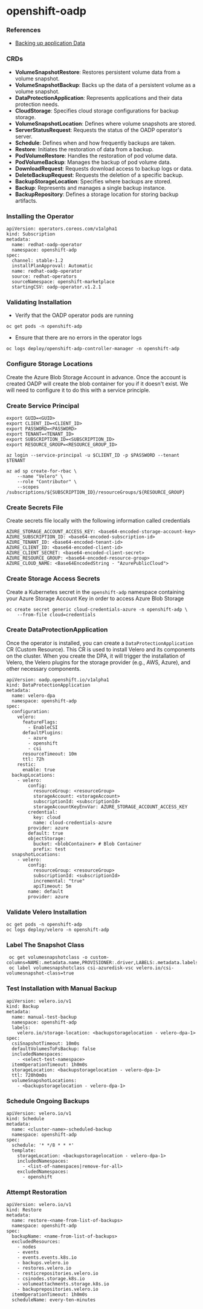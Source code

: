 # openshift-oadp

### References

- [Backing up application Data](https://docs.openshift.com/container-platform/4.12/backup_and_restore/application_backup_and_restore/backing_up_and_restoring/backing-up-applications.html)
### CRDs
- **VolumeSnapshotRestore**: Restores persistent volume data from a volume snapshot.
- **VolumeSnapshotBackup**: Backs up the data of a persistent volume as a volume snapshot.
- **DataProtectionApplication**: Represents applications and their data protection needs.
- **CloudStorage**: Specifies cloud storage configurations for backup storage.
- **VolumeSnapshotLocation**: Defines where volume snapshots are stored.
- **ServerStatusRequest**: Requests the status of the OADP operator's server.
- **Schedule**: Defines when and how frequently backups are taken.
- **Restore**: Initiates the restoration of data from a backup.
- **PodVolumeRestore**: Handles the restoration of pod volume data.
- **PodVolumeBackup**: Manages the backup of pod volume data.
- **DownloadRequest**: Requests download access to backup logs or data.
- **DeleteBackupRequest**: Requests the deletion of a specific backup.
- **BackupStorageLocation**: Specifies where backups are stored.
- **Backup**: Represents and manages a single backup instance.
- **BackupRepository**: Defines a storage location for storing backup artifacts.

### Installing the Operator

```
apiVersion: operators.coreos.com/v1alpha1
kind: Subscription
metadata:
  name: redhat-oadp-operator
  namespace: openshift-adp
spec:
  channel: stable-1.2
  installPlanApproval: Automatic
  name: redhat-oadp-operator
  source: redhat-operators
  sourceNamespace: openshift-marketplace
  startingCSV: oadp-operator.v1.2.1
```
### Validating Installation

- Verify that the OADP operator pods are running

```
oc get pods -n openshift-adp
```

- Ensure that there are no errors in the operator logs

```
oc logs deploy/openshift-adp-controller-manager -n openshift-adp
```
### Configure Storage Locations

Create the Azure Blob Storage Account in advance.  Once the account is created OADP will create the blob container for you if it doesn't exist.  We will need to configure it to do this with a service principle.


### Create Service Principal

```
export GUID=<GUID>
export CLIENT_ID=<CLIENT_ID> 
export PASSWORD=<PASSWORD>  
export TENANT=<TENANT_ID> 
export SUBSCRIPTION_ID=<SUBSCRIPTION_ID> 
export RESOURCE_GROUP=<RESOURCE_GROUP_ID> 
```

```
az login --service-principal -u $CLIENT_ID -p $PASSWORD --tenant $TENANT
```

```
az ad sp create-for-rbac \
	--name "Velero" \
	--role "Contributor" \
	--scopes /subscriptions/${SUBSCRIPTION_ID}/resourceGroups/${RESOURCE_GROUP}
```

### Create Secrets File

Create secrets file locally with the following information called credentials

```
AZURE_STORAGE_ACCOUNT_ACCESS_KEY: <base64-encoded-storage-account-key>
AZURE_SUBSCRIPTION_ID: <base64-encoded-subscription-id>
AZURE_TENANT_ID: <base64-encoded-tenant-id>
AZURE_CLIENT_ID: <base64-encoded-client-id>
AZURE_CLIENT_SECRET: <base64-encoded-client-secret>
AZURE_RESOURCE_GROUP: <base64-encoded-resource-group>
AZURE_CLOUD_NAME: <Base64EncodedString - "AzurePublicCloud">
```
### Create Storage Access Secrets

Create a Kubernetes secret in the `openshift-adp` namespace containing your Azure Storage Account Key in order to access Azure Blob Storage

```
oc create secret generic cloud-credentials-azure -n openshift-adp \
	--from-file cloud=credentials
```

### Create DataProtectionApplication

Once the operator is installed, you can create a `DataProtectionApplication` CR (Custom Resource). This CR is used to install Velero and its components on the cluster. When you create the DPA, it will trigger the installation of Velero, the Velero plugins for the storage provider (e.g., AWS, Azure), and other necessary components.

```
apiVersion: oadp.openshift.io/v1alpha1
kind: DataProtectionApplication
metadata:
  name: velero-dpa
  namespace: openshift-adp
spec:
  configuration:
    velero:
      featureFlags:
        - EnableCSI
      defaultPlugins:
        - azure
        - openshift
        - csi
      resourceTimeout: 10m
      ttl: 72h
    restic:
      enable: true
  backupLocations:
    - velero:
        config:
          resourceGroup: <resourceGroup>
          storageAccount: <storageAccount>
          subscriptionId: <subscriptionId>
          storageAccountKeyEnvVar: AZURE_STORAGE_ACCOUNT_ACCESS_KEY
        credential:
          key: cloud
          name: cloud-credentials-azure  
        provider: azure
        default: true
        objectStorage:
          bucket: <blobContainer> # Blob Container
          prefix: test
  snapshotLocations:
    - velero:
        config:
          resourceGroup: <resourceGroup>
          subscriptionId: <subscriptionId>
          incremental: "true"
          apiTimeout: 5m
        name: default
        provider: azure
```

### Validate Velero Installation

```
oc get pods -n openshift-adp
oc logs deploy/velero -n openshift-adp
```
### Label The Snapshot Class

```
 oc get volumesnapshotclass -o custom-columns=NAME:.metadata.name,PROVISIONER:.driver,LABELS:.metadata.labels
 oc label volumesnapshotclass csi-azuredisk-vsc velero.io/csi-volumesnapshot-class=true
```
### Test Installation with Manual Backup

```
apiVersion: velero.io/v1
kind: Backup
metadata:
  name: manual-test-backup
  namespace: openshift-adp
  labels:
    velero.io/storage-location: <backupstoragelocation - velero-dpa-1>
spec:
  csiSnapshotTimeout: 10m0s
  defaultVolumesToFsBackup: false
  includedNamespaces:
    - <select-test-namespace>
  itemOperationTimeout: 1h0m0s
  storageLocation: <backupstoragelocation - velero-dpa-1>
  ttl: 720h0m0s
  volumeSnapshotLocations:
    - <backupstoragelocation - velero-dpa-1>
```

### Schedule Ongoing Backups

```
apiVersion: velero.io/v1
kind: Schedule
metadata:
  name: <cluster-name>-scheduled-backup
  namespace: openshift-adp
spec:
  schedule: '* */8 * * *'
  template:
    storageLocation: <backupstoragelocation - velero-dpa-1>
    includedNamespaces:
      - <list-of-namespaces|remove-for-all>
    excludedNamespaces:
      - openshift
```

### Attempt Restoration

```
apiVersion: velero.io/v1
kind: Restore
metadata:
  name: restore-<name-from-list-of-backups>
  namespace: openshift-adp
spec:
  backupName: <name-from-list-of-backups>
  excludedResources:
    - nodes
    - events
    - events.events.k8s.io
    - backups.velero.io
    - restores.velero.io
    - resticrepositories.velero.io
    - csinodes.storage.k8s.io
    - volumeattachments.storage.k8s.io
    - backuprepositories.velero.io
  itemOperationTimeout: 1h0m0s
  scheduleName: every-ten-minutes
```